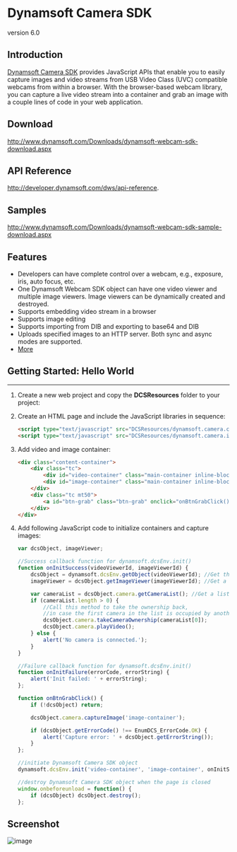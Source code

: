 # Dynamsoft Camera SDK

version 6.0

## Introduction
[Dynamsoft Camera SDK][1] provides JavaScript APIs that enable you to easily capture images and video streams from USB Video Class (UVC) compatible webcams from within a browser. With the browser-based webcam library, you can capture a live video stream into a container and grab an image with a couple lines of code in your web application.

## Download
http://www.dynamsoft.com/Downloads/dynamsoft-webcam-sdk-download.aspx

## API Reference
http://developer.dynamsoft.com/dws/api-reference.

## Samples
http://www.dynamsoft.com/Downloads/dynamsoft-webcam-sdk-sample-download.aspx

## Features
* Developers can have complete control over a webcam, e.g., exposure, iris, auto focus, etc.
* One Dynamsoft Webcam SDK object can have one video viewer and multiple image viewers. Image viewers can be dynamically created and destroyed.
* Supports embedding video stream in a browser
* Supports image editing
* Supports importing from DIB and exporting to base64 and DIB
* Uploads specified images to an HTTP server. Both sync and async modes are supported.
* [More][2]

## Getting Started: Hello World
---------------------------------
1. Create a new web project and copy the **DCSResources** folder to your project:
2. Create an HTML page and include the JavaScript libraries in sequence:

    ```HTML
    <script type="text/javascript" src="DCSResources/dynamsoft.camera.config.js"> </script>
    <script type="text/javascript" src="DCSResources/dynamsoft.camera.initiate.js"> </script>
    ```
3. Add video and image container:

    ```HTML
    <div class="content-container">
		<div class="tc">
			<div id="video-container" class="main-container inline-block"></div>
			<div id="image-container" class="main-container inline-block ml15"></div>
		</div>
		<div class="tc mt50">
			<a id="btn-grab" class="btn-grab" onclick="onBtnGrabClick()">Grab</a>
		</div>
	</div>
    ```

5. Add following JavaScript code to initialize containers and capture images:

    ```JavaScript
    var dcsObject, imageViewer;

    //Success callback function for dynamsoft.dcsEnv.init()
    function onInitSuccess(videoViewerId, imageViewerId) {
        dcsObject = dynamsoft.dcsEnv.getObject(videoViewerId); //Get the Dynamsoft Camera SDK object
        imageViewer = dcsObject.getImageViewer(imageViewerId); //Get a specific image viewer

        var cameraList = dcsObject.camera.getCameraList(); //Get a list of available cameras
        if (cameraList.length > 0) {
            //Call this method to take the ownership back, 
            //in case the first camera in the list is occupied by another Dynamsoft Camera process.
            dcsObject.camera.takeCameraOwnership(cameraList[0]);
            dcsObject.camera.playVideo();
        } else {
            alert('No camera is connected.');
        }
    }

    //Failure callback function for dynamsoft.dcsEnv.init()
    function onInitFailure(errorCode, errorString) {
        alert('Init failed: ' + errorString);
    };

    function onBtnGrabClick() {
        if (!dcsObject) return;

        dcsObject.camera.captureImage('image-container');

        if (dcsObject.getErrorCode() !== EnumDCS_ErrorCode.OK) {
            alert('Capture error: ' + dcsObject.getErrorString());
        }
    };

    //initiate Dynamsoft Camera SDK object
    dynamsoft.dcsEnv.init('video-container', 'image-container', onInitSuccess, onInitFailure); 

    //destroy Dynamsoft Camera SDK object when the page is closed
    window.onbeforeunload = function() {
        if (dcsObject) dcsObject.destroy();
    };

    ```

## Screenshot
![image](http://www.dynamsoft.com/assets/images/illus-dws-overview-feature.png)

[1]:http://www.dynamsoft.com/Products/dynamsoft-webcam-sdk.aspx
[2]:http://www.dynamsoft.com/Products/webcam-sdk-features.aspx
